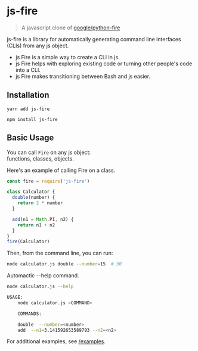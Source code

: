# js-fire

> A javascript clone of [google/python-fire](https://github.com/google/python-fire)

js-fire is a library for automatically generating command line interfaces
(CLIs) from any js object.

* js Fire is a simple way to create a CLI in js.
* js Fire helps with exploring existing code or turning other people's code
  into a CLI.
* js Fire makes transitioning between Bash and js easier.

## Installation

```
yarn add js-fire
```

```
npm install js-fire
```

## Basic Usage

You can call `Fire` on any js object:<br>
functions, classes, objects.

Here's an example of calling Fire on a class.

```javascript
const fire = require('js-fire')

class Calculator {
  double(number) {
    return 2 * number
  }

  add(n1 = Math.PI, n2) {
    return n1 + n2
  }
}
fire(Calculator)
```

Then, from the command line, you can run:

```bash
node calculator.js double --number=15  # 30
```

Automactic --help command.

```bash
node calculator.js --help

USAGE:
	node calculator.js <COMMAND>

	COMMANDS:

	double  --number=<number>
	add  --n1=3.141592653589793 --n2=<n2>
```

For additional examples, see [/examples](/examples).
